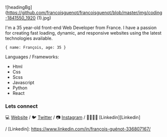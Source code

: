 ![headingBg](https://github.com/francoisguenot/francoisguenot/blob/master/img/coding-1841550_1920 (1).jpg)

I'm a 35 year-old front-end Web Developer from France. I have a passion for creating fast loading, dynamic,
and responsive websites using the latest technologies available.

``
{ name: François, age: 35 }
``

Languages / Frameworks:
* Html
* Css
* Scss
* Javascript
* Python
* React


### Lets connect

💻 [Website][Website] /  🐦 [Twitter][Twitter] / 📷 [Instagram][Instagram] / 👨‍👨‍👧‍👦 [Linkedin][Linkedin] 

[Website]: https://francoisguenot.com/
[Twitter]: https://twitter.com/h3webdeveloper
[Instagram]: https://www.instagram.com/francois__guenot
/
[Linkedin]: https://www.linkedin.com/in/françois-guénot-336807167/














